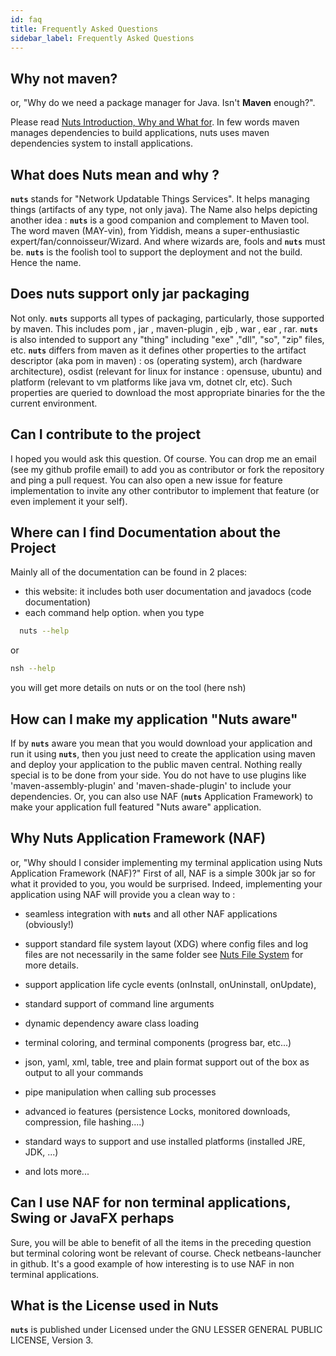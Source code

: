 ```yaml
---
id: faq
title: Frequently Asked Questions
sidebar_label: Frequently Asked Questions
---
```



## Why not maven?
or, "Why do we need a package manager for Java. Isn't **Maven** enough?".

Please read [Nuts Introduction, Why and What for](../01-intro/02-nuts-and-maven).
In few words maven manages dependencies to build applications, nuts uses maven dependencies system to install applications.

## What does Nuts mean and why ?
**```nuts```** stands for "Network Updatable Things Services". It helps managing things (artifacts of any type, not only java).
The Name also helps depicting another idea : **```nuts```** is a good companion and complement to Maven tool. 
The word maven (MAY-vin), from Yiddish, means a super-enthusiastic expert/fan/connoisseur/Wizard.
And where wizards are, fools and **```nuts```** must be. 
**```nuts```** is the foolish tool to support the deployment and not the build. 
Hence the name.


## Does nuts support only jar packaging
Not only. **```nuts```** supports all types of packaging, particularly, those supported by maven. 
This includes  pom , jar , maven-plugin , ejb , war , ear , rar.
**```nuts```** is also intended to support any "thing" including "exe" ,"dll", "so", "zip" files, etc.
**```nuts```** differs from maven as it defines other properties to the artifact descriptor (aka pom in maven) : os (operating system), arch (hardware architecture), osdist (relevant for linux for instance : opensuse, ubuntu) and platform (relevant to vm platforms like java vm, dotnet clr, etc).
Such properties are queried to download the most appropriate binaries for the the current environment.


## Can I contribute to the project
I hoped you would ask this question. Of course. 
You can drop me an email (see my github profile email) to add you as contributor or fork the repository and ping a pull request. 
You can also open a new issue for feature implementation to invite any other contributor to implement that feature (or even implement it your self).

## Where can I find Documentation about the Project
Mainly all of the documentation can be found in 2 places:

* this website: it includes both user documentation and javadocs (code documentation)
* each command help option. when you type 

```sh 
  nuts --help
  ``` 
 
or 

  ```sh 
  nsh --help
  ``` 

  you will get more details on nuts or on the tool (here nsh)

## How can I make my application "Nuts aware"
If by **```nuts```** aware you mean that you would download your application and run it using **```nuts```**, then you just need to create the application using maven and deploy your application to the public maven central.
Nothing really special is to be done from your side. You do not have to use plugins like 'maven-assembly-plugin' and 'maven-shade-plugin' to include your dependencies.
Or, you can also use NAF (**```nuts```** Application Framework) to make your application full featured "Nuts aware" application.

## Why Nuts Application Framework (NAF)
or, "Why should I consider implementing my terminal application using Nuts Application Framework (NAF)?"
First of all, NAF is a simple 300k jar so for what it provided to you, you would be surprised. 
Indeed, implementing your application using NAF will provide you a clean way to :

* seamless integration with **```nuts```** and all other NAF applications (obviously!)

* support standard file system layout (XDG) where config files and log files are not necessarily in the same folder see [Nuts File System](../04-nuts-concepts/filesystem.md) for more details.

* support application life cycle events (onInstall, onUninstall, onUpdate), 

* standard support of command line arguments

* dynamic dependency aware class loading

* terminal coloring, and terminal components (progress bar, etc...)

* json, yaml, xml, table, tree and plain format support out of the box as output to all your commands

* pipe manipulation when calling sub processes

* advanced io features (persistence Locks, monitored downloads, compression, file hashing....)

* standard ways to support and use installed platforms (installed JRE, JDK, ...)

* and lots more...


## Can I use NAF for non terminal applications, Swing or JavaFX perhaps
Sure, you will be able to benefit of all the items in the preceding question but terminal coloring wont be relevant of course. 
Check netbeans-launcher in github. It's a good example of how interesting is to use NAF in non terminal applications. 


## What is the License used in Nuts
**```nuts```** is published under Licensed under the GNU LESSER GENERAL PUBLIC LICENSE, Version 3. 
 

